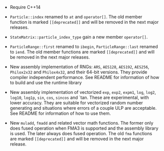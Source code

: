 * Require C++14

* `Particle::index` renamed to `at` and `operator[]`. The old member function
  is marked `[[deprecated]]` and will be removed in the next major releases.

* `StateMatrix::particle_index_type` gain a new member `operator[]`.

* `ParticleRange::first` renamed to `ibegin`, `ParticleRange::last` renamed to
  `iend`. The old member functions are marked `[[deprecated]]` and will be
  removed in the next major releases.

* New assembly implementation of RNGs: `ARS`, `AES128`, `AES192`, `AES256`,
  `Philox2x32` and `Philox4x32`, and their 64-bit versions. They provide
  compiler independent performance. See README for information of how to build
  and use the runtime library

* New assembly implementation of vectorized `exp`, `exp2`, `expm1`, `log`,
  `log2`, `log10`, `log1p`, `sin`, `cos`, `sincos` and `tan. These are
  experimental, with lower accuracy. They are suitable for vectorized random
  number generating and situations where errors of a couple ULP are
  acceptable. See README for information of how to use them.

* New `muladd`, `fmadd` and related vector math functions. The former only does
  fused operation when FMA3 is supported and the assembly library is used. The
  later always does fused operation. The old `fma` functions are marked
  `[[deprecated]]` and will be removed in the next major release.
